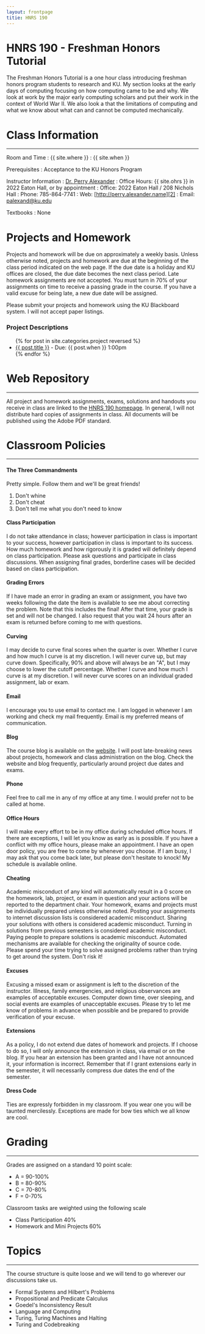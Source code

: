 ```yaml
---
layout: frontpage
titie: HNRS 190
---
```


# HNRS 190 - Freshman Honors Tutorial

The Freshman Honors Tutorial is a one hour class introducing freshman honors program students to research and KU.  My section looks at the early days of computing focusing on how computing came to be and why. We look at work by the major early computing scholars and put their work in the context of World War II.  We also look a that the limitations of computing and what we know about what can and cannot be computed mechanically. 

# Class Information

---- 

Room and Time
: {{ site.where }}
: {{ site.when }}

Prerequisites
: Acceptance to the KU Honors Program

Instructor Information
: [Dr. Perry Alexander][1]
: Office Hours: {{ site.ohrs }} in 2022 Eaton Hall, or by appointment
: Office: 2022 Eaton Hall / 208 Nichols Hall 
: Phone: 785-864-7741 
: Web: [http://perry.alexander.name][2]
: Email: [palexand@ku.edu][3]

Textbooks
: None

# Projects and Homework

Projects and homework will be due on approximately a weekly
basis. Unless otherwise noted, projects and homework are due at the beginning of the class period indicated on the web page.  If the due date is a holiday and KU offices are closed, the due date becomes the next class period.  Late homework assignments are not accepted.  You must turn in 70% of your assignments on time to receive a passing grade in the course.  If you have a valid excuse for being late, a new due date will be assigned. 

Please submit your projects and homework using the KU Blackboard
system.  I will not accept paper listings.

### Project Descriptions

<ul>
{% for post in site.categories.project reversed %}
<li><a href="{{ site.baseurl }}{{ post.url }}">{{ post.title }}</a>
 - Due: {{ post.when }} 1:00pm</li>
{% endfor %}
</ul>

# Web Repository

---- 

All project and homework assignments, exams, solutions and handouts you receive in class are linked to the
[HNRS 190 homepage][4].  In general, I will not distribute hard copies of assignments in class. All documents will be published using the Adobe PDF standard.

# Classroom Policies

---- 

#### The Three Commandments

Pretty simple.  Follow them and we'll be great friends!

1. Don't whine
1. Don't cheat
1. Don't tell me what you don't need to know

#### Class Participation

I do not take attendance in class; however participation in class is important to your success, however participation in class is important to its success. How much homework and how rigorously it is graded will definitely depend on class participation. Please ask questions and participate in class discussions. When assigning final grades, borderline cases will be decided based on class participation. 

#### Grading Errors

If I have made an error in grading an exam or assignment, you have two weeks following the date the item is available to see me about correcting the problem. Note that this includes the final! After that time, your grade is set and will not be changed. I also request that you wait 24 hours after an exam is returned before coming to me with questions. 

#### Curving

I may decide to curve final scores when the quarter is over. Whether I curve and how much I curve is at my discretion. I will never curve up, but may curve down. Specifically, 90% and above will always be an "A", but I may choose to lower the cutoff percentage. Whether I curve and how much I curve is at my discretion. I will never curve scores on an individual graded assignment, lab or exam.

#### Email

I encourage you to use email to contact me. I am logged in whenever I am working and check my mail frequently. Email is my preferred means of communication.

#### Blog

The course blog is available on the [website][5]. I will post
late-breaking news about projects, homework and class administration on the blog. Check the website and blog frequently, particularly around project due dates and exams.

#### Phone

Feel free to call me in any of my office at any time. I would prefer not to be called at home.

#### Office Hours

I will make every effort to be in my office during scheduled office hours. If there are exceptions, I will let you know as early as is possible. If you have a conflict with my office hours, please make an appointment. I have an open door policy, you are free to come by whenever you choose. If I am busy, I may ask that you come back later, but please don't hesitate to knock! My schedule is available online. 

#### Cheating

Academic misconduct of any kind will automatically result in a 0 score on the homework, lab, project, or exam in question and your actions will be reported to the department chair. Your homework, exams and projects must be individually prepared unless otherwise noted. Posting your assignments to internet discussion lists is considered academic misconduct. Sharing your solutions with others is considered academic misconduct. Turning in solutions from previous semesters is considered academic misconduct. Paying people to prepare solutions is academic misconduct. Automated mechanisms are available for checking the originality of source code. Please spend your time trying to solve assigned problems rather than trying to get around the system. Don't risk it! 

#### Excuses

Excusing a missed exam or assignment is left to the discretion of the instructor. Illness, family emergencies, and religious observances are examples of acceptable excuses. Computer down time, over sleeping, and social events are examples of unacceptable excuses. Please try to let me know of problems in advance when possible and be prepared to provide verification of your excuse. 

#### Extensions

As a policy, I do not extend due dates of homework and projects. If I choose to do so, I will only announce the extension in class, via email or on the blog. If you hear an extension has been granted and I have not announced it, your information is incorrect. Remember that if I grant extensions early in the semester, it will necessarily compress due dates the end of the semester. 

#### Dress Code

Ties are expressly forbidden in my classroom.  If you wear one you will be taunted mercilessly.  Exceptions are made for bow ties which we all know are cool.

# Grading

---- 

Grades are assigned on a standard 10 point scale:

* A = 90-100%
* B = 80-90%
* C = 70-80%
* F = 0-70%

Classroom tasks are weighted using the following scale

* Class Participation 40%
* Homework and Mini Projects 60%

# Topics

---- 

The course structure is quite loose and we will tend to go wherever our discussions take us.

* Formal Systems and Hilbert's Problems
* Propositional and Predicate Calculus
* Goedel's Inconsistency Result
* Language and Computing
* Turing, Turing Machines and Halting
* Turing and Codebreaking

[1]:	http://palexand.github.io
[2]:	http://perry.alexander.name
[3]:	mailto:palexand@ku.edu
[4]:	http://perry.alexander.name/hnrs190/
[5]:	blog.html